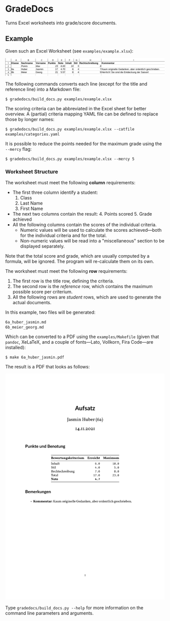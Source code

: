 # GradeDocs

Turns Excel worksheets into grade/score documents.

## Example

Given such an Excel Worksheet (see `examples/example.xlsx`):

![Example Excel Worksheet](assets/example-xlsx.png)

The following commands converts each line (except for the title and reference
line) into a Markdown file:

    $ gradedocs/build_docs.py examples/example.xlsx

The scoring criteria can be abbreviated in the Excel sheet for better overview.
A (partial) criteria mapping YAML file can be defined to replace those by longer
names:

    $ gradedocs/build_docs.py examples/example.xlsx --catfile examples/categories.yaml

It is possible to reduce the points needed for the maximum grade using the
`--mercy` flag:

    $ gradedocs/build_docs.py examples/example.xlsx --mercy 5

### Worksheet Structure

The worksheet must meet the following **column** requirements:

- The first three column identify a student:
    1. Class
    2. Last Name
    3. First Name
- The next two columns contain the result:
    4. Points scored
    5. Grade achieved
- All the following columns contain the scores of the individual criteria.
    - Numeric values will be used to calculate the scores achieved—both for the individual criteria and for the total.
    - Non-numeric values will be read into a "miscellaneous" section to be displayed separately.

Note that the total score and grade, which are usually computed by a formula, will be ignored. The program will re-calculate them on its own.

The worksheet must meet the following **row** requirements:

1. The first row is the title row, defining the criteria.
2. The second row is the _reference_ row, which contains the maximum possible score per criterium.
3. All the following rows are _student_ rows, which are used to generate the actual documents.

In this example, two files will be generated:

    6a_huber_jasmin.md
    6b_meier_georg.md

Which can be converted to a PDF using the `examples/Makefile` (given that
`pandoc`, XeLaTeX, and a couple of fonts—Lato, Vollkorn, Fira Code—are
installed):

    $ make 6a_huber_jasmin.pdf

The result is a PDF that looks as follows:

![Example PDF Grading Sheet](assets/example-pdf.png)

Type `gradedocs/build_docs.py --help` for more information on the command line
parameters and arguments.
